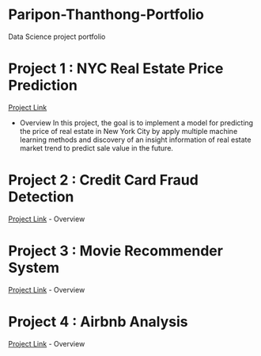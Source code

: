 # Paripon-Thanthong-Portfolio
Data Science project portfolio

# Project 1 : NYC Real Estate Price Prediction
  [Project Link](https://github.com/paripon123/NYC-Real-Estate-price-prediction)
  - Overview
In this project, the goal is to implement a model for predicting the price of real estate in New York City by apply multiple machine learning methods and discovery of an insight information of real estate market trend to predict sale value in the future.
# Project 2 : Credit Card Fraud Detection
  [Project Link](https://github.com/paripon123/Frauds-Detection-Project)
    - Overview
    
# Project 3 : Movie Recommender System
  [Project Link](https://github.com/paripon123/DSC-478/blob/master/FinalProject_MLmodels%20(1).ipynb)
    - Overview
    
# Project 4 : Airbnb Analysis
   [Project Link](https://github.com/paripon123/DSC-540/blob/master/Final%20Project%20540.ipynb)
    - Overview
    
